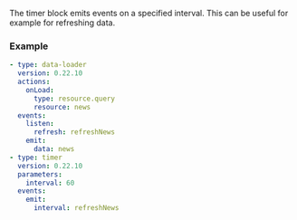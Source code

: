 The timer block emits events on a specified interval. This can be useful for example for refreshing
data.

### Example

```yaml
- type: data-loader
  version: 0.22.10
  actions:
    onLoad:
      type: resource.query
      resource: news
  events:
    listen:
      refresh: refreshNews
    emit:
      data: news
- type: timer
  version: 0.22.10
  parameters:
    interval: 60
  events:
    emit:
      interval: refreshNews
```
